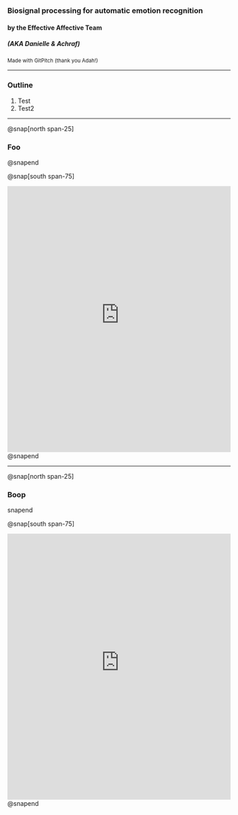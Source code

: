 ### Biosignal processing for automatic emotion recognition

#### by the Effective Affective Team 
##### (AKA Danielle & Achraf)
<sub>Made with GitPitch (thank you Adah!)</sub>

---

### Outline 

1. Test
2. Test2

---
@snap[north span-25]
### Foo
@snapend

@snap[south span-75]
<iframe src="https://brainhack-school2020.github.io/Biosignal-Emotions-BHS-2020/" width="100%" height="600" frameborder="0" marginwidth="0" marginheight="0"></iframe>
@snapend

---
@snap[north span-25]
### Boop
snapend

@snap[south span-75]
<iframe src="https://brainhack-school2020.github.io/Biosignal-Emotions-BHS-2020/DREAMER_group_cross_validation.html" width="100%" height="600" frameborder="0" marginwidth="0" marginheight="0"></iframe>
@snapend
